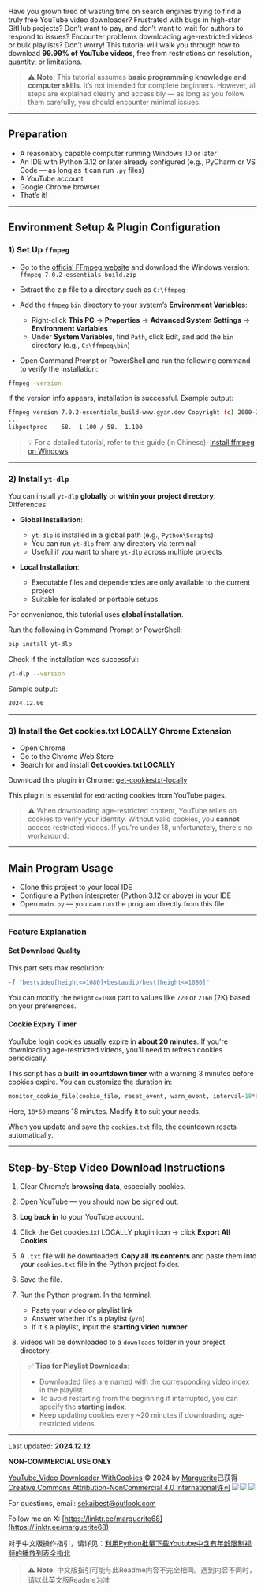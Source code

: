 Have you grown tired of wasting time on search engines trying to find a truly free YouTube video downloader? Frustrated with bugs in high-star GitHub projects? Don’t want to pay, and don’t want to wait for authors to respond to issues? Encounter problems downloading age-restricted videos or bulk playlists? Don’t worry! This tutorial will walk you through how to download **99.99% of YouTube videos**, free from restrictions on resolution, quantity, or limitations.

> ⚠️ **Note**: This tutorial assumes **basic programming knowledge and computer skills**. It’s not intended for complete beginners. However, all steps are explained clearly and accessibly — as long as you follow them carefully, you should encounter minimal issues.

---

## **Preparation**

* A reasonably capable computer running Windows 10 or later
* An IDE with Python 3.12 or later already configured (e.g., PyCharm or VS Code — as long as it can run `.py` files)
* A YouTube account
* Google Chrome browser
* That’s it!

---

## **Environment Setup & Plugin Configuration**

### 1) Set Up `ffmpeg`

* Go to the [official FFmpeg website](https://ffmpeg.org/download.html) and download the Windows version: `ffmpeg-7.0.2-essentials_build.zip`
* Extract the zip file to a directory such as `C:\ffmpeg`
* Add the `ffmpeg` `bin` directory to your system’s **Environment Variables**:

  * Right-click **This PC** → **Properties** → **Advanced System Settings** → **Environment Variables**
  * Under **System Variables**, find `Path`, click Edit, and add the `bin` directory (e.g., `C:\ffmpeg\bin`)
* Open Command Prompt or PowerShell and run the following command to verify the installation:

```bash
ffmpeg -version
```

If the version info appears, installation is successful. Example output:

```bash
ffmpeg version 7.0.2-essentials_build-www.gyan.dev Copyright (c) 2000-2024 ...
...
libpostproc    58.  1.100 / 58.  1.100
```

> 💡
> For a detailed tutorial, refer to this guide (in Chinese): [Install ffmpeg on Windows](https://blog.csdn.net/Natsuago/article/details/143231558)

---

### 2) Install `yt-dlp`

You can install `yt-dlp` **globally** or **within your project directory**. Differences:

* **Global Installation**:

  * `yt-dlp` is installed in a global path (e.g., `Python\Scripts`)
  * You can run `yt-dlp` from any directory via terminal
  * Useful if you want to share `yt-dlp` across multiple projects

* **Local Installation**:

  * Executable files and dependencies are only available to the current project
  * Suitable for isolated or portable setups

For convenience, this tutorial uses **global installation**.

Run the following in Command Prompt or PowerShell:

```bash
pip install yt-dlp
```

Check if the installation was successful:

```bash
yt-dlp --version
```

Sample output:

```bash
2024.12.06
```

---

### 3) Install the **Get cookies.txt LOCALLY** Chrome Extension

* Open Chrome
* Go to the Chrome Web Store
* Search for and install **Get cookies.txt LOCALLY**

Download this plugin in Chrome: [get-cookiestxt-locally](https://chromewebstore.google.com/detail/get-cookiestxt-locally/cclelndahbckbenkjhflpdbgdldlbecc?pli=1)

This plugin is essential for extracting cookies from YouTube pages.

> ⚠️ When downloading age-restricted content, YouTube relies on cookies to verify your identity. Without valid cookies, you **cannot** access restricted videos.
> If you're under 18, unfortunately, there's no workaround.


---

## **Main Program Usage**

* Clone this project to your local IDE
* Configure a Python interpreter (Python 3.12 or above) in your IDE
* Open `main.py` — you can run the program directly from this file

---

### Feature Explanation

#### Set Download Quality

This part sets max resolution:

```python
-f "bestvideo[height<=1080]+bestaudio/best[height<=1080]"
```

You can modify the `height<=1080` part to values like `720` or `2160` (2K) based on your preferences.

#### Cookie Expiry Timer

YouTube login cookies usually expire in **about 20 minutes**. If you're downloading age-restricted videos, you'll need to refresh cookies periodically.

This script has a **built-in countdown timer** with a warning 3 minutes before cookies expire. You can customize the duration in:

```python
monitor_cookie_file(cookie_file, reset_event, warn_event, interval=18*60)
```

Here, `18*60` means 18 minutes. Modify it to suit your needs.

When you update and save the `cookies.txt` file, the countdown resets automatically.

---

## Step-by-Step Video Download Instructions

1. Clear Chrome’s **browsing data**, especially cookies.
2. Open YouTube — you should now be signed out.
3. **Log back in** to your YouTube account.
4. Click the Get cookies.txt LOCALLY plugin icon → click **Export All Cookies**
5. A `.txt` file will be downloaded. **Copy all its contents** and paste them into your `cookies.txt` file in the Python project folder.
6. Save the file.
7. Run the Python program. In the terminal:

   * Paste your video or playlist link
   * Answer whether it's a playlist (`y/n`)
   * If it's a playlist, input the **starting video number**
8. Videos will be downloaded to a `downloads` folder in your project directory.

> ✅ **Tips for Playlist Downloads**:
>
> * Downloaded files are named with the corresponding video index in the playlist.
> * To avoid restarting from the beginning if interrupted, you can specify the **starting index**.
> * Keep updating cookies every \~20 minutes if downloading age-restricted videos.

---

Last updated: **2024.12.12**

**NON-COMMERCIAL USE ONLY**

<a href="https://github.com/Marguerite68/YouTube_Video_Downloader_WithCookies"><font style="vertical-align: inherit;"><font style="vertical-align: inherit;">YouTube_Video Downloader WithCookies</font></font></a><font style="vertical-align: inherit;"><font style="vertical-align: inherit;"> © 2024 by </font></font><a href="https://github.com/Marguerite68"><font style="vertical-align: inherit;"><font style="vertical-align: inherit;">Marguerite</font></font></a><font style="vertical-align: inherit;"><font style="vertical-align: inherit;">已获得</font></font><a href="https://creativecommons.org/licenses/by-nc/4.0/"><font style="vertical-align: inherit;"><font style="vertical-align: inherit;">Creative Commons Attribution-NonCommercial 4.0 International许可</font></font></a><img src="https://mirrors.creativecommons.org/presskit/icons/cc.svg" style="max-width: 1em;max-height:1em;margin-left: .2em;"><img src="https://mirrors.creativecommons.org/presskit/icons/by.svg" style="max-width: 1em;max-height:1em;margin-left: .2em;"><img src="https://mirrors.creativecommons.org/presskit/icons/nc.svg" style="max-width: 1em;max-height:1em;margin-left: .2em;">


For questions, email: [sekaibest@outlook.com](mailto:sekaibest@outlook.com)

Follow me on X: [https://linktr.ee/marguerite68](https://linktr.ee/marguerite68)

对于中文版操作指引，请详见：[利用Python批量下载Youtube中含有年龄限制视频的播放列表全指北](https://recondite-citron-f48.notion.site/Python-Youtube-15a9545f48c7806cb025f9a97f825b1d)
> ⚠️ **Note**: 中文版指引可能与此Readme内容不完全相同。遇到内容不同时，请以此英文版Readme为准

